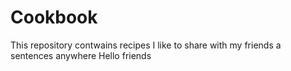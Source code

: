 # Cookbook
This repository contwains recipes I like to share with my friends
a sentences anywhere
Hello friends
